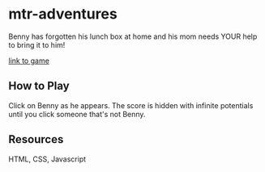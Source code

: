 # mtr-adventures

Benny has forgotten his lunch box at home and his mom needs YOUR help to bring it to him!

[link to game](https://fionarona.github.io/mtr-adventures/)

## How to Play

Click on Benny as he appears.
The score is hidden with infinite potentials until you click someone that's not Benny.

## Resources

HTML, CSS, Javascript
